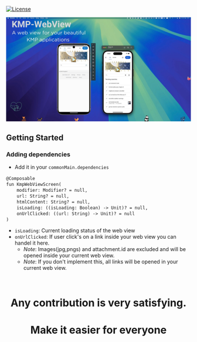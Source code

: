 [![License](https://img.shields.io/badge/License-Apache_2.0-blue.svg)](https://opensource.org/licenses/Apache-2.0)


![](poster.jpg)

<!-- GETTING STARTED -->
## Getting Started
### Adding dependencies
- Add it in your `commonMain.dependencies`
```
@Composable
fun KmpWebViewScreen(
    modifier: Modifier? = null,
    url: String? = null,
    htmlContent: String? = null,
    isLoading: ((isLoading: Boolean) -> Unit)? = null,
    onUrlClicked: ((url: String) -> Unit)? = null
)
```
- `isLoading`: Current loading status of the web view
- `onUrlClicked`: If user click's on a link inside your web view you can handel it here. 
   - *Note*: Images(jpg,pngs) and attachment.id are excluded and will be opened inside your current web view.
   - *Note*: If you don't implement this, all links will be opened in your current web view.

<br />
<h1 align="center">Any contribution is very satisfying. </h1>
<h1 align="center">Make it easier for everyone</h1>
<br />
